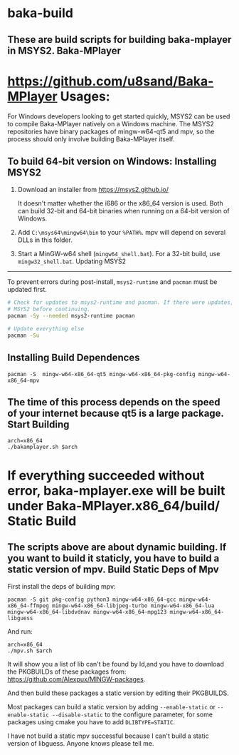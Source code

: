 baka-build
==========
These are build scripts for building baka-mplayer in MSYS2.
Baka-MPlayer
------------
https://github.com/u8sand/Baka-MPlayer
Usages:
=======
For Windows developers looking to get started quickly, MSYS2 can be used to compile Baka-MPlayer natively on a Windows machine. The MSYS2 repositories have binary packages of mingw-w64-qt5 and mpv, so the process should only involve building Baka-MPlayer itself.

To build 64-bit version on Windows:
Installing MSYS2
----------------
1. Download an installer from https://msys2.github.io/

   It doesn't matter whether the i686 or the x86_64 version is used. Both can
   build 32-bit and 64-bit binaries when running on a 64-bit version of Windows.

2. Add ``C:\msys64\mingw64\bin`` to your ``%PATH%``. mpv will depend on several
   DLLs in this folder.

3. Start a MinGW-w64 shell (``mingw64_shell.bat``). For a 32-bit build, use
   ``mingw32_shell.bat``.
Updating MSYS2
--------------

To prevent errors during post-install, ``msys2-runtime`` and ``pacman`` must be
updated first.

```bash
# Check for updates to msys2-runtime and pacman. If there were updates, restart
# MSYS2 before continuing.
pacman -Sy --needed msys2-runtime pacman

# Update everything else
pacman -Su
```
Installing Build Dependences
----------------------
```
pacman -S  mingw-w64-x86_64-qt5 mingw-w64-x86_64-pkg-config mingw-w64-x86_64-mpv
```
The time of this process depends on the speed of your internet because qt5 is a large package.
Start Building
--------------
```
arch=x86_64
./bakamplayer.sh $arch
```
If everything succeeded without error, baka-mplayer.exe will be built under Baka-MPlayer.x86_64/build/
Static Build
============
The scripts above are about dynamic building. If you want to build it staticly, you have to build a static version of mpv.
Build Static Deps of Mpv
------------------------
First install the deps of building mpv:
```
pacman -S git pkg-config python3 mingw-w64-x86_64-gcc mingw-w64-x86_64-ffmpeg mingw-w64-x86_64-libjpeg-turbo mingw-w64-x86_64-lua mingw-w64-x86_64-libdvdnav mingw-w64-x86_64-mpg123 mingw-w64-x86_64-libguess
```
And run:
```
arch=x86_64
./mpv.sh $arch
```
It will show you a list of lib can't be found by ld,and you have to download the PKGBUILDs of these packages from: https://github.com/Alexpux/MINGW-packages.

And then build these packages a static version by editing their PKGBUILDS.

Most packages can build a static version by adding ```--enable-static``` or ```--enable-static --disable-static``` to the configure parameter, for some packages using cmake you have to add ```DLIBTYPE=STATIC```.

I have not build a static mpv successful because I can't build a static version of libguess. Anyone knows please tell me.



